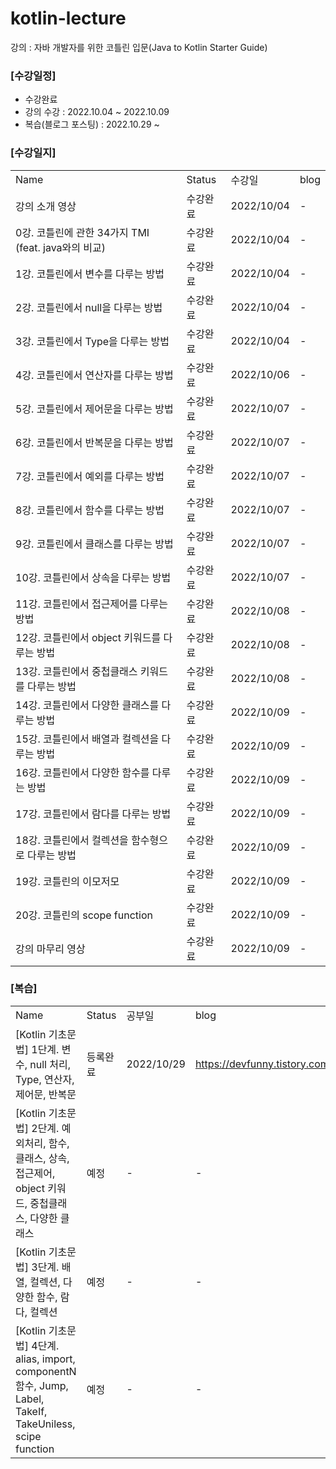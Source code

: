 # kotlin-lecture
강의 : 자바 개발자를 위한 코틀린 입문(Java to Kotlin Starter Guide)

### [수강일정]
- 수강완료 
- 강의 수강 : 2022.10.04 ~ 2022.10.09
- 복습(블로그 포스팅) : 2022.10.29 ~ 

### [수강일지]
| | | | |
|-|-|-|-|
|Name|Status|수강일|blog|
|강의 소개 영상|수강완료|2022/10/04|-|
|0강. 코틀린에 관한 34가지 TMI (feat. java와의 비교)|수강완료|2022/10/04|-|
|1강. 코틀린에서 변수를 다루는 방법|수강완료|2022/10/04|-|
|2강. 코틀린에서 null을 다루는 방법|수강완료|2022/10/04|-|
|3강. 코틀린에서 Type을 다루는 방법|수강완료|2022/10/04|-|
|4강. 코틀린에서 연산자를 다루는 방법|수강완료|2022/10/06|-|
|5강. 코틀린에서 제어문을 다루는 방법|수강완료|2022/10/07|-|
|6강. 코틀린에서 반복문을 다루는 방법|수강완료|2022/10/07|-|
|7강. 코틀린에서 예외를 다루는 방법|수강완료|2022/10/07|-|
|8강. 코틀린에서 함수를 다루는 방법|수강완료|2022/10/07|-|
|9강. 코틀린에서 클래스를 다루는 방법|수강완료|2022/10/07|-|
|10강. 코틀린에서 상속을 다루는 방법|수강완료|2022/10/07|-|
|11강. 코틀린에서 접근제어를 다루는 방법|수강완료|2022/10/08|-|
|12강. 코틀린에서 object 키워드를 다루는 방법|수강완료|2022/10/08|-|
|13강. 코틀린에서 중첩클래스 키워드를 다루는 방법|수강완료|2022/10/08|-|
|14강. 코틀린에서 다양한 클래스를 다루는 방법|수강완료|2022/10/09|-|
|15강. 코틀린에서 배열과 컬렉션을 다루는 방법|수강완료|2022/10/09|-|
|16강. 코틀린에서 다양한 함수를 다루는 방법|수강완료|2022/10/09|-|
|17강. 코틀린에서 람다를 다루는 방법|수강완료|2022/10/09|-|
|18강. 코틀린에서 컬렉션을 함수형으로 다루는 방법|수강완료|2022/10/09|-|
|19강. 코틀린의 이모저모|수강완료|2022/10/09|-|
|20강. 코틀린의 scope function|수강완료|2022/10/09|-|
|강의 마무리 영상|수강완료|2022/10/09|-|

### [복습]
| | | | |
|-|-|-|-|
|Name|Status|공부일|blog|
|[Kotlin 기초문법] 1단계. 변수, null 처리, Type, 연산자, 제어문, 반복문|등록완료|2022/10/29|https://devfunny.tistory.com/889|
|[Kotlin 기초문법] 2단계. 예외처리, 함수, 클래스, 상속, 접근제어, object 키워드, 중첩클래스, 다양한 클래스|예정|-|-|
|[Kotlin 기초문법] 3단계. 배열, 컬렉션, 다양한 함수, 람다, 컬렉션|예정|-|-|
|[Kotlin 기초문법] 4단계. alias, import, componentN함수, Jump, Label, TakeIf, TakeUniless, scipe function|예정|-|-|
